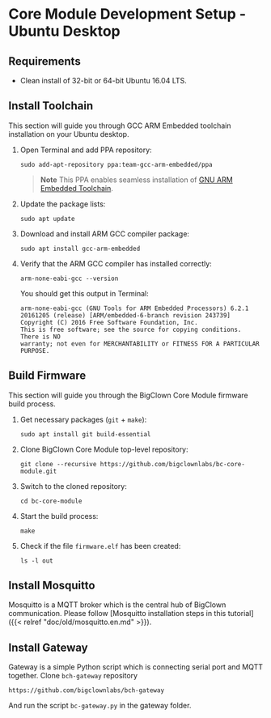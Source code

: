 # Core Module Development Setup - Ubuntu Desktop

## Requirements

* Clean install of 32-bit or 64-bit Ubuntu 16.04 LTS.

## Install Toolchain

This section will guide you through GCC ARM Embedded toolchain installation on your Ubuntu desktop.

1. Open Terminal and add PPA repository:

   ```
   sudo add-apt-repository ppa:team-gcc-arm-embedded/ppa
   ```

   > **Note** This PPA enables seamless installation of [GNU ARM Embedded Toolchain](https://launchpad.net/gcc-arm-embedded).

2. Update the package lists:

   ```
   sudo apt update
   ```

3. Download and install ARM GCC compiler package:

   ```
   sudo apt install gcc-arm-embedded
   ```

4. Verify that the ARM GCC compiler has installed correctly:

   ```
   arm-none-eabi-gcc --version
   ```

   You should get this output in Terminal:

   ```
   arm-none-eabi-gcc (GNU Tools for ARM Embedded Processors) 6.2.1 20161205 (release) [ARM/embedded-6-branch revision 243739]
   Copyright (C) 2016 Free Software Foundation, Inc.
   This is free software; see the source for copying conditions.  There is NO
   warranty; not even for MERCHANTABILITY or FITNESS FOR A PARTICULAR PURPOSE.
   ```

## Build Firmware

This section will guide you through the BigClown Core Module firmware build process.

1. Get necessary packages (`git` + `make`):

   ```
   sudo apt install git build-essential
   ```

2. Clone BigClown Core Module top-level repository:

   ```
   git clone --recursive https://github.com/bigclownlabs/bc-core-module.git
   ```

3. Switch to the cloned repository:

   ```
   cd bc-core-module
   ```

4. Start the build process:

   ```
   make
   ```

5. Check if the file `firmware.elf` has been created:

   ```
   ls -l out
   ```

## Install Mosquitto

Mosquitto is a MQTT broker which is the central hub of BigClown communication. Please follow [Mosquitto installation steps in this tutorial]({{< relref "doc/old/mosquitto.en.md" >}}).

## Install Gateway

Gateway is a simple Python script which is connecting serial port and MQTT together. Clone `bch-gateway` repository

``https://github.com/bigclownlabs/bch-gateway``

And run the script `bc-gateway.py` in the gateway folder.
